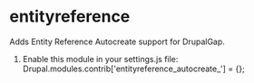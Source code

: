entityreference
===============

Adds Entity Reference Autocreate support for DrupalGap.

1. Enable this module in your settings.js file:
     Drupal.modules.contrib['entityreference_autocreate_'] = {};